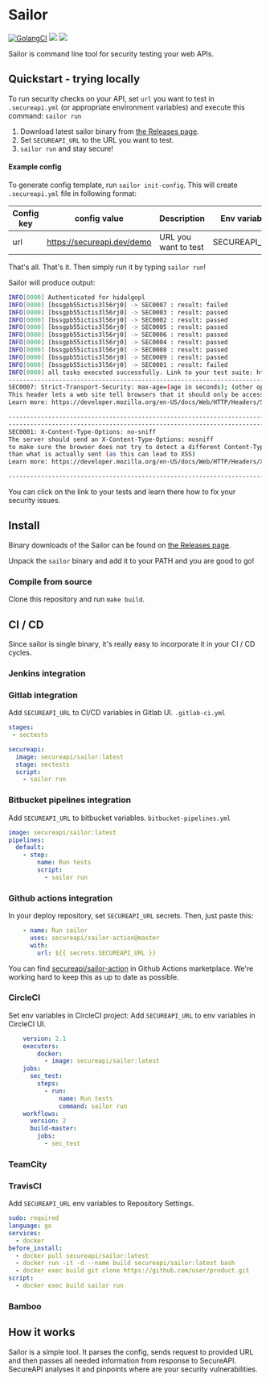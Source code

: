 # Sailor

[![GolangCI](https://golangci.com/badges/github.com/golangci/golangci-lint.svg)](https://golangci.com)
![](https://github.com/hidalgopl/sailor/workflows/Tests/badge.svg)
[![](https://img.shields.io/docker/pulls/secureapi/sailor)](https://hub.docker.com/r/secureapi/sailor)

Sailor is command line tool for security testing your web APIs.


## Quickstart - trying locally
To run security checks on your API, set `url` you want to test in `.secureapi.yml` (or appropriate environment variables) and execute this command:
`sailor run`

1. Download latest sailor binary from [the Releases page](https://github.com/hidalgopl/sailor/releases/latest).
2. Set `SECUREAPI_URL` to the URL you want to test.
5. `sailor run` and stay secure!

#### Example config
To generate config template, run `sailor init-config`. This will create `.secureapi.yml` file in following format:

| Config key | config value | Description | Env variable |
| ---------- | ------------ | ----------- | ------------ |
|    url     | https://secureapi.dev/demo | URL you want to test| SECUREAPI_URL |

That's all. That's it. Then simply run it by typing `sailor run`!

Sailor will produce output:
```bash
INFO[0000] Authenticated for hidalgopl                     
INFO[0000] [bssgpb55ictis3l56rj0] -> SEC0007 : result: failed 
INFO[0000] [bssgpb55ictis3l56rj0] -> SEC0003 : result: passed 
INFO[0000] [bssgpb55ictis3l56rj0] -> SEC0002 : result: passed 
INFO[0000] [bssgpb55ictis3l56rj0] -> SEC0005 : result: passed 
INFO[0000] [bssgpb55ictis3l56rj0] -> SEC0006 : result: passed 
INFO[0000] [bssgpb55ictis3l56rj0] -> SEC0004 : result: passed 
INFO[0000] [bssgpb55ictis3l56rj0] -> SEC0008 : result: passed 
INFO[0000] [bssgpb55ictis3l56rj0] -> SEC0009 : result: passed 
INFO[0000] [bssgpb55ictis3l56rj0] -> SEC0001 : result: failed 
INFO[0000] all tasks executed successfully. Link to your test suite: https://secureapi.dev?suite-id=bssgpb55ictis3l56rj0 
---------------------------------------------------------------------------------------------
SEC0007: Strict-Transport-Security: max-age=(age in seconds); (other options)
This header lets a web site tell browsers that it should only be accessed using HTTPS, instead of using HTTP.
Learn more: https://developer.mozilla.org/en-US/docs/Web/HTTP/Headers/Strict-Transport-Security

---------------------------------------------------------------------------------------------
---------------------------------------------------------------------------------------------
SEC0001: X-Content-Type-Options: no-sniff
The server should send an X-Content-Type-Options: nosniff 
to make sure the browser does not try to detect a different Content-Type 
than what is actually sent (as this can lead to XSS)
Learn more: https://developer.mozilla.org/en-US/docs/Web/HTTP/Headers/X-Content-Type-Options

---------------------------------------------------------------------------------------------
```

You can click on the link to your tests and learn there how to fix your security issues.

## Install
Binary downloads of the Sailor can be found on [the Releases page](https://github.com/hidalgopl/sailor/releases/latest).

Unpack the `sailor` binary and add it to your PATH and you are good to go!

### Compile from source
Clone this repository and run `make build`. 

## CI / CD
Since sailor is single binary, it's really easy to incorporate it in your CI / CD cycles.
### Jenkins integration

### Gitlab integration
Add `SECUREAPI_URL` to CI/CD variables in Gitlab UI.
`.gitlab-ci.yml`
```yaml
stages:
 - sectests

secureapi:
  image: secureapi/sailor:latest
  stage: sectests
  script:
    - sailor run
```

### Bitbucket pipelines integration
Add `SECUREAPI_URL` to bitbucket variables.
`bitbucket-pipelines.yml`
```yaml
image: secureapi/sailor:latest
pipelines:
  default:
    - step:
        name: Run tests
        script:
          - sailor run

```

### Github actions integration
In your deploy repository, set `SECUREAPI_URL` secrets.
Then, just paste this:
```yaml
    - name: Run sailor
      uses: secureapi/sailor-action@master
      with:
        url: ${{ secrets.SECUREAPI_URL }}
```
You can find [secureapi/sailor-action](https://github.com/secureapi/sailor-action) in Github Actions marketplace. We're working hard to keep this as up to date as possible.

### CircleCI
Set env variables in CircleCI project:
Add `SECUREAPI_URL` to env variables in CircleCI UI.
```yaml
    version: 2.1
    executors:
        docker:
          - image: secureapi/sailor:latest
    jobs:
      sec_test:
        steps:
          - run:
              name: Run tests
              command: sailor run
    workflows:
      version: 2
      build-master:
        jobs:
          - sec_test
```

### TeamCity

### TravisCI
Add `SECUREAPI_URL` env variables to Repository Settings.
```yaml
sudo: required
language: go
services:
  - docker
before_install:
  - docker pull secureapi/sailor:latest
  - docker run -it -d --name build secureapi/sailor:latest bash
  - docker exec build git clone https://github.com/user/product.git
script:
  - docker exec build sailor run
```
### Bamboo

## How it works
Sailor is a simple tool. It parses the config, sends request to provided URL and then passes all needed information from response to SecureAPI. SecureAPI analyses it and pinpoints where are your security vulnerabilities.
